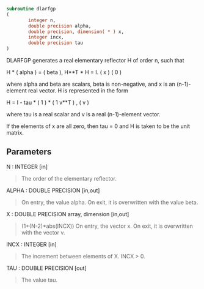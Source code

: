 ```fortran
subroutine dlarfgp
(
        integer n,
        double precision alpha,
        double precision, dimension( * ) x,
        integer incx,
        double precision tau
)
```

DLARFGP generates a real elementary reflector H of order n, such
that

H * ( alpha ) = ( beta ),   H**T * H = I.
(   x   )   (   0  )

where alpha and beta are scalars, beta is non-negative, and x is
an (n-1)-element real vector.  H is represented in the form

H = I - tau * ( 1 ) * ( 1 v**T ) ,
( v )

where tau is a real scalar and v is a real (n-1)-element
vector.

If the elements of x are all zero, then tau = 0 and H is taken to be
the unit matrix.

## Parameters
N : INTEGER [in]
> The order of the elementary reflector.

ALPHA : DOUBLE PRECISION [in,out]
> On entry, the value alpha.
> On exit, it is overwritten with the value beta.

X : DOUBLE PRECISION array, dimension [in,out]
> (1+(N-2)*abs(INCX))
> On entry, the vector x.
> On exit, it is overwritten with the vector v.

INCX : INTEGER [in]
> The increment between elements of X. INCX > 0.

TAU : DOUBLE PRECISION [out]
> The value tau.
